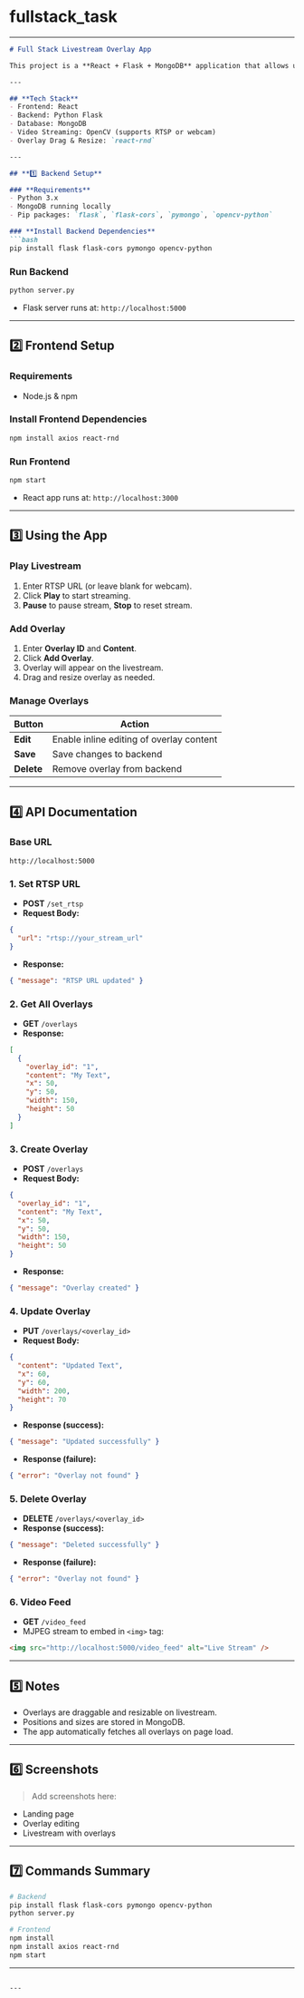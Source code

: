 # fullstack_task


---

````markdown
# Full Stack Livestream Overlay App

This project is a **React + Flask + MongoDB** application that allows users to view a livestream (webcam or RTSP URL) and add customizable overlays. Users can create, read, update, and delete overlays with live positioning and resizing.

---

## **Tech Stack**
- Frontend: React
- Backend: Python Flask
- Database: MongoDB
- Video Streaming: OpenCV (supports RTSP or webcam)
- Overlay Drag & Resize: `react-rnd`

---

## **1️⃣ Backend Setup**

### **Requirements**
- Python 3.x
- MongoDB running locally
- Pip packages: `flask`, `flask-cors`, `pymongo`, `opencv-python`

### **Install Backend Dependencies**
```bash
pip install flask flask-cors pymongo opencv-python
````

### **Run Backend**

```bash
python server.py
```

* Flask server runs at: `http://localhost:5000`

---

## **2️⃣ Frontend Setup**

### **Requirements**

* Node.js & npm

### **Install Frontend Dependencies**

```bash
npm install axios react-rnd
```

### **Run Frontend**

```bash
npm start
```

* React app runs at: `http://localhost:3000`

---

## **3️⃣ Using the App**

### **Play Livestream**

1. Enter RTSP URL (or leave blank for webcam).
2. Click **Play** to start streaming.
3. **Pause** to pause stream, **Stop** to reset stream.

### **Add Overlay**

1. Enter **Overlay ID** and **Content**.
2. Click **Add Overlay**.
3. Overlay will appear on the livestream.
4. Drag and resize overlay as needed.

### **Manage Overlays**

| Button     | Action                                   |
| ---------- | ---------------------------------------- |
| **Edit**   | Enable inline editing of overlay content |
| **Save**   | Save changes to backend                  |
| **Delete** | Remove overlay from backend              |

---

## **4️⃣ API Documentation**

### **Base URL**

```
http://localhost:5000
```

### **1. Set RTSP URL**

* **POST** `/set_rtsp`
* **Request Body:**

```json
{
  "url": "rtsp://your_stream_url"
}
```

* **Response:**

```json
{ "message": "RTSP URL updated" }
```

### **2. Get All Overlays**

* **GET** `/overlays`
* **Response:**

```json
[
  {
    "overlay_id": "1",
    "content": "My Text",
    "x": 50,
    "y": 50,
    "width": 150,
    "height": 50
  }
]
```

### **3. Create Overlay**

* **POST** `/overlays`
* **Request Body:**

```json
{
  "overlay_id": "1",
  "content": "My Text",
  "x": 50,
  "y": 50,
  "width": 150,
  "height": 50
}
```

* **Response:**

```json
{ "message": "Overlay created" }
```

### **4. Update Overlay**

* **PUT** `/overlays/<overlay_id>`
* **Request Body:**

```json
{
  "content": "Updated Text",
  "x": 60,
  "y": 60,
  "width": 200,
  "height": 70
}
```

* **Response (success):**

```json
{ "message": "Updated successfully" }
```

* **Response (failure):**

```json
{ "error": "Overlay not found" }
```

### **5. Delete Overlay**

* **DELETE** `/overlays/<overlay_id>`
* **Response (success):**

```json
{ "message": "Deleted successfully" }
```

* **Response (failure):**

```json
{ "error": "Overlay not found" }
```

### **6. Video Feed**

* **GET** `/video_feed`
* MJPEG stream to embed in `<img>` tag:

```html
<img src="http://localhost:5000/video_feed" alt="Live Stream" />
```

---

## **5️⃣ Notes**

* Overlays are draggable and resizable on livestream.
* Positions and sizes are stored in MongoDB.
* The app automatically fetches all overlays on page load.

---

## **6️⃣ Screenshots**

> Add screenshots here:

* Landing page
* Overlay editing
* Livestream with overlays

---

## **7️⃣ Commands Summary**

```bash
# Backend
pip install flask flask-cors pymongo opencv-python
python server.py

# Frontend
npm install
npm install axios react-rnd
npm start
```

---

```

---


